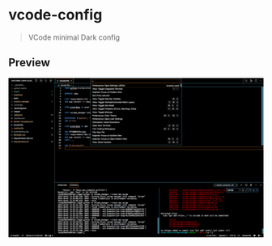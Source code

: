# vcode-config

> VCode minimal Dark config

## Preview

![alt tag](https://github.com/iorubs/vcode-config/blob/master/preview.png)
